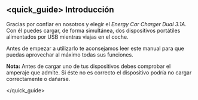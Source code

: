 ## <quick_guide> Introducción

Gracias por confiar en nosotros y elegir el *Energy Car Charger Dual 3.1A*. Con él puedes cargar, de forma simultánea, dos dispositivos portátiles alimentados por USB mientras viajas en el coche.

Antes de empezar a utilizarlo te aconsejamos leer este manual para que puedas aprovechar al máximo todas sus funciones. 

**Nota:** Antes de cargar uno de tus dispositivos debes comprobar el amperaje que admite. Si éste no es correcto el dispositivo podría no cargar correctamente o dañarse.

</quick_guide>
